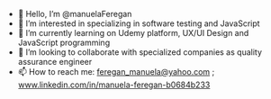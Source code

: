 - 👋 Hello, I’m @manuelaFeregan
- 👀 I’m interested in specializing in software testing and JavaScript
- 🌱 I’m currently learning on Udemy platform, UX/UI Design and JavaScript programming
- 💞️ I’m looking to collaborate with specialized companies as quality assurance engineer
- 📫 How to reach me: feregan_manuela@yahoo.com
                      ;  www.linkedin.com/in/manuela-feregan-b0684b233

<!---
manuelaferegan/manuelaferegan is a ✨ special ✨ repository because its `README.md` (this file) appears on your GitHub profile.
You can click the Preview link to take a look at your changes.
--->
